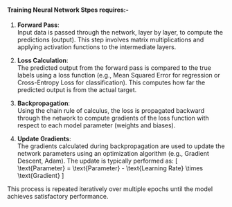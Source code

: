 #### Training Neural Network Stpes requires:-

1. **Forward Pass**:  
   Input data is passed through the network, layer by layer, to compute the predictions (output). This step involves matrix multiplications and applying activation functions to the intermediate layers.

2. **Loss Calculation**:  
   The predicted output from the forward pass is compared to the true labels using a loss function (e.g., Mean Squared Error for regression or Cross-Entropy Loss for classification). This computes how far the predicted output is from the actual target.

3. **Backpropagation**:  
   Using the chain rule of calculus, the loss is propagated backward through the network to compute gradients of the loss function with respect to each model parameter (weights and biases).

4. **Update Gradients**:  
   The gradients calculated during backpropagation are used to update the network parameters using an optimization algorithm (e.g., Gradient Descent, Adam). The update is typically performed as:
   \[
   \text{Parameter} = \text{Parameter} - \text{Learning Rate} \times \text{Gradient}
   \]

This process is repeated iteratively over multiple epochs until the model achieves satisfactory performance.

